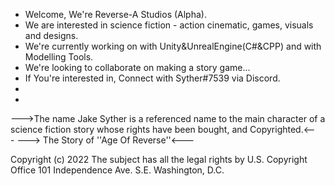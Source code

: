 -  Welcome, We're Reverse-A Studios (Alpha).
-  We are interested in science fiction - action cinematic, games, visuals and designs.
-  We're currently working on with Unity&UnrealEngine(C#&CPP) and with Modelling Tools.
-  We're looking to collaborate on making a story game...
-  If You're interested in, Connect with Syther#7539 via Discord.
- 
-
--->The name Jake Syther is a referenced name to the main character of a science fiction story whose rights have been bought, and Copyrighted.<---
---> The Story of ''Age Of Reverse''<---




Copyright (c) 2022
The subject has all the legal rights
by U.S. Copyright Office
101 Independence Ave. S.E.
Washington, D.C.

